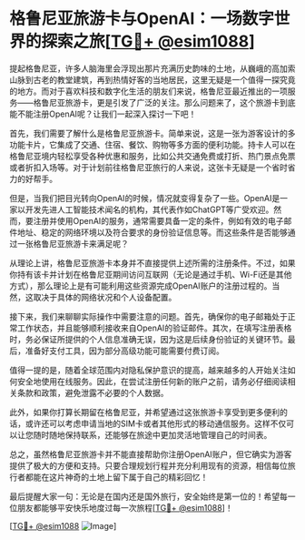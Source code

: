 # 格鲁尼亚旅游卡与OpenAI：一场数字世界的探索之旅[[TG💪+ @esim1088](https://t.me/s/esim1088)]

提起格鲁尼亚，许多人脑海里会浮现出那片充满历史韵味的土地，从巍峨的高加索山脉到古老的教堂建筑，再到热情好客的当地居民，这里无疑是一个值得一探究竟的地方。而对于喜欢科技和数字化生活的朋友们来说，格鲁尼亚最近推出的一项服务——格鲁尼亚旅游卡，更是引发了广泛的关注。那么问题来了，这个旅游卡到底能不能注册OpenAI呢？让我们一起深入探讨一下吧！

首先，我们需要了解什么是格鲁尼亚旅游卡。简单来说，这是一张为游客设计的多功能卡片，它集成了交通、住宿、餐饮、购物等多方面的便利功能。持卡人可以在格鲁尼亚境内轻松享受各种优惠和服务，比如公共交通免费或打折、热门景点免票或者折扣入场等。对于计划前往格鲁尼亚旅行的人来说，这张卡无疑是一个省时省力的好帮手。

但是，当我们把目光转向OpenAI的时候，情况就变得复杂了一些。OpenAI是一家以开发先进人工智能技术闻名的机构，其代表作如ChatGPT等广受欢迎。然而，要注册并使用OpenAI的服务，通常需要具备一定的条件，例如有效的电子邮件地址、稳定的网络环境以及符合要求的身份验证信息等。而这些条件是否能够通过一张格鲁尼亚旅游卡来满足呢？

从理论上讲，格鲁尼亚旅游卡本身并不直接提供上述所需的注册条件。不过，如果你持有该卡并计划在格鲁尼亚期间访问互联网（无论是通过手机、Wi-Fi还是其他方式），那么理论上是有可能利用这些资源完成OpenAI账户的注册过程的。当然，这取决于具体的网络状况和个人设备配置。

接下来，我们来聊聊实际操作中需要注意的问题。首先，确保你的电子邮箱处于正常工作状态，并且能够顺利接收来自OpenAI的验证邮件。其次，在填写注册表格时，务必保证所提供的个人信息准确无误，因为这是后续身份验证的关键环节。最后，准备好支付工具，因为部分高级功能可能需要付费订阅。

值得一提的是，随着全球范围内对隐私保护意识的提高，越来越多的人开始关注如何安全地使用在线服务。因此，在尝试注册任何新的账户之前，请务必仔细阅读相关条款和政策，避免泄露不必要的个人数据。

此外，如果你打算长期留在格鲁尼亚，并希望通过这张旅游卡享受到更多便利的话，或许还可以考虑申请当地的SIM卡或者其他形式的移动通信服务。这样不仅可以让您随时随地保持联系，还能够在旅途中更加灵活地管理自己的时间表。

总之，虽然格鲁尼亚旅游卡并不能直接帮助你注册OpenAI账户，但它确实为游客提供了极大的方便和支持。只要合理规划行程并充分利用现有的资源，相信每位旅行者都能在这片神奇的土地上留下属于自己的精彩回忆！

最后提醒大家一句：无论是在国内还是国外旅行，安全始终是第一位的！希望每一位朋友都能够平安快乐地度过每一次旅程[[TG💪+ @esim1088](https://t.me/s/esim1088)]！

[[TG💪+ @esim1088](https://t.me/s/esim1088) ![Image](https://i.postimg.cc/4NQfJmqS/Snipaste-2025-05-13-00-14-12.png)]